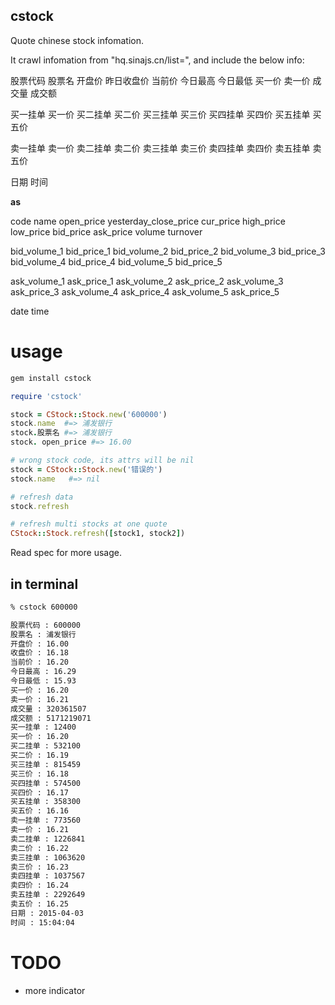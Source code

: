 cstock
----------------

Quote chinese stock infomation.

It crawl infomation from "hq.sinajs.cn/list=", and include the below info:

股票代码 股票名 开盘价 昨日收盘价 当前价 今日最高 今日最低 买一价 卖一价 成交量 成交额

买一挂单 买一价 买二挂单 买二价 买三挂单 买三价 买四挂单 买四价 买五挂单 买五价

卖一挂单 卖一价 卖二挂单 卖二价 卖三挂单 卖三价 卖四挂单 卖四价 卖五挂单 卖五价

日期 时间

**as**

code name open_price yesterday_close_price cur_price high_price low_price bid_price ask_price volume turnover

bid_volume_1 bid_price_1 bid_volume_2 bid_price_2 bid_volume_3 bid_price_3 bid_volume_4 bid_price_4 bid_volume_5 bid_price_5

ask_volume_1 ask_price_1 ask_volume_2 ask_price_2 ask_volume_3 ask_price_3 ask_volume_4 ask_price_4 ask_volume_5 ask_price_5

date time

# usage

```ruby
gem install cstock

require 'cstock'

stock = CStock::Stock.new('600000')
stock.name  #=> 浦发银行
stock.股票名 #=> 浦发银行
stock. open_price #=> 16.00

# wrong stock code, its attrs will be nil
stock = CStock::Stock.new('错误的')
stock.name   #=> nil

# refresh data
stock.refresh

# refresh multi stocks at one quote
CStock::Stock.refresh([stock1, stock2])
```

Read spec for more usage.

## in terminal

```bash
% cstock 600000

股票代码 : 600000
股票名 : 浦发银行
开盘价 : 16.00
收盘价 : 16.18
当前价 : 16.20
今日最高 : 16.29
今日最低 : 15.93
买一价 : 16.20
卖一价 : 16.21
成交量 : 320361507
成交额 : 5171219071
买一挂单 : 12400
买一价 : 16.20
买二挂单 : 532100
买二价 : 16.19
买三挂单 : 815459
买三价 : 16.18
买四挂单 : 574500
买四价 : 16.17
买五挂单 : 358300
买五价 : 16.16
卖一挂单 : 773560
卖一价 : 16.21
卖二挂单 : 1226841
卖二价 : 16.22
卖三挂单 : 1063620
卖三价 : 16.23
卖四挂单 : 1037567
卖四价 : 16.24
卖五挂单 : 2292649
卖五价 : 16.25
日期 : 2015-04-03
时间 : 15:04:04
```
# TODO

* more indicator